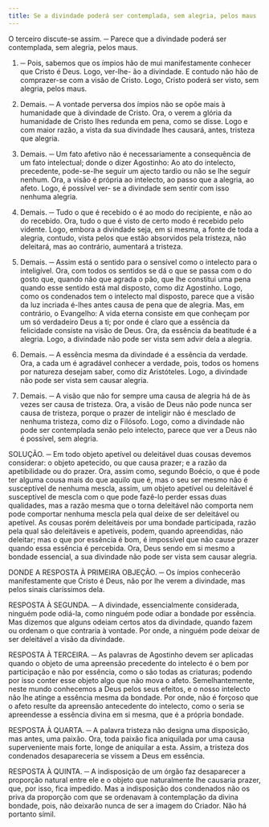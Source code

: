 ```yaml
---
title: Se a divindade poderá ser contemplada, sem alegria, pelos maus
---
```


O terceiro discute-se assim. ─ Parece que a divindade poderá ser contemplada, sem alegria, pelos maus.  

1. ─ Pois, sabemos que os ímpios hão de mui manifestamente conhecer que Cristo é Deus. Logo, ver-lhe- ão a divindade. E contudo não hão de comprazer-se com a visão de Cristo. Logo, Cristo poderá ser visto, sem alegria, pelos maus.  

2. Demais. ─ A vontade perversa dos ímpios não se opõe mais à humanidade que à divindade de Cristo. Ora, o verem a glória da humanidade de Cristo lhes redunda em pena, como se disse. Logo e com maior razão, a vista da sua divindade lhes causará, antes, tristeza que alegria.  

3. Demais. ─ Um fato afetivo não é necessariamente a consequência de um fato intelectual; donde o dizer Agostinho: Ao ato do intelecto, precedente, pode-se-lhe seguir um ajecto tardio ou não se lhe seguir nenhum. Ora, a visão é própria ao intelecto, ao passo que a alegria, ao afeto. Logo, é possível ver- se a divindade sem sentir com isso nenhuma alegria.  

4. Demais. ─ Tudo o que é recebido o é ao modo do recipiente, e não ao do recebido. Ora, tudo o que é visto de certo modo é recebido pelo vidente. Logo, embora a divindade seja, em si mesma, a fonte de toda a alegria, contudo, vista pelos que estão absorvidos pela tristeza, não deleitará, mas ao contrário, aumentará a tristeza.  

5. Demais. ─ Assim está o sentido para o sensível como o intelecto para o inteligível. Ora, com todos os sentidos se dá o que se passa com o do gosto que, quando não que agrada o pão, que lhe constitui uma pena quando esse sentido está mal disposto, como diz Agostinho. Logo, como os condenados tem o intelecto mal disposto, parece que a visão da luz incriada é-lhes antes causa de pena que de alegria.  Mas, em contrário, o Evangelho: A vida eterna consiste em que conheçam por um só verdadeiro Deus a ti; por onde é claro que a essência da felicidade consiste na visão de Deus. Ora, da essência da beatitude é a alegria. Logo, a divindade não pode ser vista sem advir dela a alegria.  

2. Demais. ─ A essência mesma da divindade é a essência da verdade. Ora, a cada um é agradável conhecer a verdade, pois, todos os homens por natureza desejam saber, como diz Aristóteles. Logo, a divindade não pode ser vista sem causar alegria. 

3. Demais. ─ A visão que não for sempre uma causa de alegria há de às vezes ser causa de tristeza. Ora, a visão de Deus não pode nunca ser causa de tristeza, porque o prazer de inteligir não é mesclado de nenhuma tristeza, como diz o Filósofo. Logo, como a divindade não pode ser contemplada senão pelo intelecto, parece que ver a Deus não é possível, sem alegria.  

SOLUÇÃO. ─ Em todo objeto apetível ou deleitável duas cousas devemos considerar: o objeto apetecido, ou que causa prazer; e a razão da apetibilidade ou do prazer. Ora, assim como, segundo Boécio, o que é pode ter alguma cousa mais do que aquilo que é, mas o seu ser mesmo não é susceptível de nenhuma mescla, assim, um objeto apetível ou deleitável é susceptível de mescla com o que pode fazê-lo perder essas duas qualidades, mas a razão mesma que o torna deleitável não comporta nem pode comportar nenhuma mescla pela qual deixe de ser deleitável ou apetível. As cousas porém deleitáveis por uma bondade participada, razão pela qual são deleitáveis e apetíveis, podem, quando apreendidas, não deleitar; mas o que por essência é bom, é impossível que não cause prazer quando essa essência é percebida. Ora, Deus sendo em si mesmo a bondade essencial, a sua divindade não pode ser vista sem causar alegria.  

DONDE A RESPOSTA À PRIMEIRA OBJEÇÃO. ─ Os ímpios conhecerão manifestamente que Cristo é Deus, não por lhe verem a divindade, mas pelos sinais claríssimos dela.  

RESPOSTA À SEGUNDA. ─ A divindade, essencialmente considerada, ninguém pode odiá-la, como ninguém pode odiar a bondade por essência. Mas dizemos que alguns odeiam certos atos da divindade, quando fazem ou ordenam o que contraria à vontade. Por onde, a ninguém pode deixar de ser deleitável a visão da divindade.  

RESPOSTA À TERCEIRA. ─ As palavras de Agostinho devem ser aplicadas quando o objeto de uma apreensão precedente do intelecto é o bem por participação e não por essência, como o são todas as criaturas; podendo por isso conter esse objeto algo que não mova o afeto. Semelhantemente, neste mundo conhecemos a Deus pelos seus efeitos, e o nosso intelecto não lhe atinge a essência mesma da bondade.  Por onde, não é forçoso que o afeto resulte da apreensão antecedente do intelecto, como o seria se apreendesse a essência divina em si mesma, que é a própria bondade.  

RESPOSTA À QUARTA. ─ A palavra tristeza não designa uma disposição, mas antes, uma paixão. Ora, toda paixão fica aniquilada por uma causa superveniente mais forte, longe de aniquilar a esta. Assim, a tristeza dos condenados desapareceria se vissem a Deus em essência.  

RESPOSTA À QUINTA. ─ A indisposição de um órgão faz desaparecer a proporção natural entre ele e o objeto que naturalmente lhe causaria prazer, que, por isso, fica impedido. Mas a indisposição dos condenados não os priva da proporção com que se ordenavam à contemplação da divina bondade, pois, não deixarão nunca de ser a imagem do Criador. Não há portanto símil.